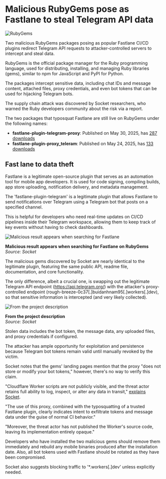 # Malicious RubyGems pose as Fastlane to steal Telegram API data

![RubyGems](https://www.bleepstatic.com/content/hl-images/2020/12/16/RubyGems.jpg)

Two malicious RubyGems packages posing as popular Fastlane CI/CD plugins redirect Telegram API requests to attacker-controlled servers to intercept and steal data.

RubyGems is the official package manager for the Ruby programming language, used for distributing, installing, and managing Ruby libraries (gems), similar to npm for JavaScript and PyPI for Python.

The packages intercept sensitive data, including chat IDs and message content, attached files, proxy credentials, and even bot tokens that can be used for hijacking Telegram bots.

The supply chain attack was discovered by Socket researchers, who warned the Ruby developers community about the risk via a report.

The two packages that typosquat Fastlane are still live on RubyGems under the following names:

* **fastlane-plugin-telegram-proxy**: Published on May 30, 2025, has [287 downloads](https://rubygems.org/search?query=fastlane-plugin-telegram-proxy)
* **fastlane-plugin-proxy\_teleram**: Published on May 24, 2025, has [133 downloads](https://rubygems.org/search?query=fastlane-plugin-proxy%5Fteleram)

## Fast lane to data theft

Fastlane is a legitimate open-source plugin that serves as an automation tool for mobile app developers. It is used for code signing, compiling builds, app store uploading, notification delivery, and metadata management.

The 'fastlane-plugin-telegram' is a legitimate plugin that allows Fastlane to send notifications over Telegram using a Telegram bot that posts on a specified channel.

This is helpful for developers who need real-time updates on CI/CD pipelines inside their Telegram workspace, allowing them to keep track of key events without having to check dashboards.

![Malicious result appears when searching for Fastlane](https://www.bleepstatic.com/images/news/u/1220909/2025/June/search.jpg)

**Malicious result appears when searching for Fastlane on RubyGems**  
_Source: Socket_

The malicious gems discovered by Socket are nearly identical to the legitimate plugin, featuring the same public API, readme file, documentation, and core functionality.

The only difference, albeit a crucial one, is swapping out the legitimate Telegram API endpoint (https://api.telegram.org/) with the attacker's proxy-controlled endpoint (rough-breeze-0c37\[.\]buidanhnam95\[.\]workers\[.\]dev), so that sensitive information is intercepted (and very likely collected).

![From the project description](https://www.bleepstatic.com/images/news/u/1220909/2025/June/description.jpg)

**From the project description**  
_Source: Socket_

Stolen data includes the bot token, the message data, any uploaded files, and proxy credentials if configured.

The attacker has ample opportunity for exploitation and persistence because Telegram bot tokens remain valid until manually revoked by the victim.

Socket notes that the gems' landing pages mention that the proxy "does not store or modify your bot tokens," however, there's no way to verify this claim.

"Cloudflare Worker scripts are not publicly visible, and the threat actor retains full ability to log, inspect, or alter any data in transit," [explains Socket](https://socket.dev/blog/malicious-ruby-gems-exfiltrate-telegram-tokens-and-messages-following-vietnam-ban).

"The use of this proxy, combined with the typosquatting of a trusted Fastlane plugin, clearly indicates intent to exfiltrate tokens and message data under the guise of normal CI behavior."

"Moreover, the threat actor has not published the Worker's source code, leaving its implementation entirely opaque."

Developers who have installed the two malicious gems should remove them immediately and rebuild any mobile binaries produced after the installation date. Also, all bot tokens used with Fastlane should be rotated as they have been compromised.

Socket also suggests blocking traffic to '\*.workers\[.\]dev' unless explicitly needed.